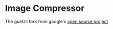# Image Compressor
The guetzli fork from google's [open source project](https://github.com/google/guetzli)